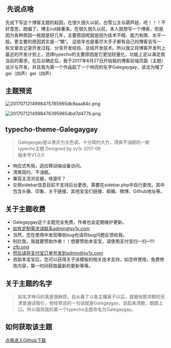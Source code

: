 ##  先说点啥 ##
先说下写这个博客主题的起因，在很久很久以前，白雪公主与葫芦娃，呸！！！不好意思，跑偏了。博主cut掉重来。在很久很久以前，本人就想写一个博客，但是因为各种原因一拖就是好几年，主要原因呢就是因为技术不精、能力有限、水平一般。更主要的原因其实是--“懒”。
这些年也是看尽大手子都有自己的博客去写一些文章去记录开发过程、分享开发经验、总结开发技术。所以我又将博客开发列上最近的开发计划上，选择typecho的主要原因是它更加轻量化，功能上足以满足我当前的需求。在后台确定后，我于2017年6月27日开始我的博客前端页面（主题）设计与开发，并且我为第一个作品起了一个响亮的名字Galegaygay，读法为嘎了gei（四声）gei（四声）
## 主题预览 ##
![2017071214998475785965db9aaa84c.png][1]

![2017071214998476395965dbd7d477b.png][2]
## typecho-theme-Galegaygay ##

> Galegaygay是以黑灰为主色调，十分简约大方，清爽不油腻的一款typecho主题
Designed by sy1x 2017-06		
版本号V1.0.0

 - 响应式布局，适应移动端设备访问。
 - 清爽简约，不油腻。
 - 兼容主流浏览器，啥是IE？
 - 左侧sidebar信息目前不支持后台更改，需要在sidebar.php中自行更改。其中包含头像、印象、关于链接、其他宝宝们链接、邮箱、微博、Github地址等。


## 关于主题收费 ##
 - Galegaygay这个主题完全免费，作者也会定期维护更新。
 - 如有定制需求请联系admin@sy1x.com
 - 当然，您在使用中发现哪些bug也请将bug问题反馈给我。
 - 别拦我，我就要赞助作者！！想要赞助本宝宝，请使用支付宝扫一扫~!!!!
 - [zfb.png][3]
 - 然后请将支付宝订单号发到admin@sy1x.com
 - 资助本宝宝后，您可以获得关于该模板的相关技术支持，如怎样使用，免费修改内容，第一时间获取最新的更新等等。

## 关于主题的名字 ##
 > 起名字神马的真是很麻烦，自从看了斗鱼主播寅子以后，就被他那浓郁的天津普通话吸引，他经常说的一句话就是Galegaygay，说起来清脆，朗朗上口。所以我将我的第一个typecho主题命名为Galegaygay。

## 如何获取该主题 ##
[点我进入Github下载][4]


  [1]: http://sy1x.com/usr/uploads/2017/07/1651626667.png
  [2]: http://sy1x.com/usr/uploads/2017/07/2373285870.png
  [3]: http://sy1x.com/usr/uploads/2017/07/2407201113.png
  [4]: https://github.com/sy1x/Galegaygay
